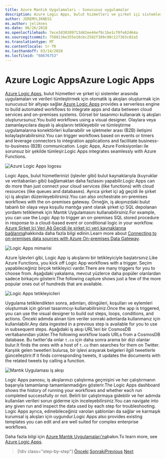 ```yaml
---
title: Azure Mantık Uygulamaları - Sunucusuz uygulamalar
description: Azure Logic Apps, bulut hizmetleri ve şirket içi sistemler arasında uygulamaları ve verileri tümleştiren otomatik ölçeklenebilir iş akışları oluşturmayı sağlar.
author: JEREMYLIKNESS
ms.author: jeliknes
ms.date: 06/26/2018
ms.openlocfilehash: 7ece3d30209713d42ee44ef9c1be1cf0fe82464a
ms.sourcegitcommit: 7588136e355e10cbc2582f389c90c127363c02a5
ms.translationtype: MT
ms.contentlocale: tr-TR
ms.lasthandoff: 03/14/2020
ms.locfileid: "68676753"
---
```

# <a name="azure-logic-apps"></a><span data-ttu-id="247d7-103">Azure Logic Apps</span><span class="sxs-lookup"><span data-stu-id="247d7-103">Azure Logic Apps</span></span>

<span data-ttu-id="247d7-104">[Azure Logic Apps,](https://docs.microsoft.com/azure/logic-apps) bulut hizmetleri ve şirket içi sistemler arasında uygulamaları ve verileri tümleştirmek için otomatik iş akışları oluşturmak için sunucusuz bir altyapı sağlar.</span><span class="sxs-lookup"><span data-stu-id="247d7-104">[Azure Logic Apps](https://docs.microsoft.com/azure/logic-apps) provides a serverless engine to build automated workflows to integrate apps and data between cloud services and on-premises systems.</span></span> <span data-ttu-id="247d7-105">Görsel bir tasarımcı kullanarak iş akışları oluşturursunuz.</span><span class="sxs-lookup"><span data-stu-id="247d7-105">You build workflows using a visual designer.</span></span> <span data-ttu-id="247d7-106">Olaylara veya zamanlayıcılara dayalı iş akışlarını tetikleyebilir ve tümleştirme uygulamalarına konektörleri kullanabilir ve işletmeler arası (B2B) iletişimi kolaylaştırabilirsiniz.</span><span class="sxs-lookup"><span data-stu-id="247d7-106">You can trigger workflows based on events or timers and leverage connectors to integration applications and facilitate business-to-business (B2B) communication.</span></span> <span data-ttu-id="247d7-107">Logic Apps, Azure Fonksiyonları ile sorunsuz bir şekilde tümleşir.</span><span class="sxs-lookup"><span data-stu-id="247d7-107">Logic Apps integrates seamlessly with Azure Functions.</span></span>

![Azure Logic Apps logosu](./media/logic-apps-logo.png)

<span data-ttu-id="247d7-109">Logic Apps, bulut hizmetlerinizi (işlevler gibi) bulut kaynaklarıyla (kuyruklar ve veritabanları gibi) bağlamaktan daha fazlasını yapabilir.</span><span class="sxs-lookup"><span data-stu-id="247d7-109">Logic Apps can do more than just connect your cloud services (like functions) with cloud resources (like queues and databases).</span></span> <span data-ttu-id="247d7-110">Ayrıca şirket içi ağ geçidi ile şirket içi iş akışları düzenleyebilirsiniz.</span><span class="sxs-lookup"><span data-stu-id="247d7-110">You can also orchestrate on-premises workflows with the on-premises gateway.</span></span> <span data-ttu-id="247d7-111">Örneğin, iş akışınızdaki bulut tabanlı bir olaya veya koşullu mantığa yanıt olarak şirket içi SQL depolanan yordamı tetiklemek için Mantık Uygulamasını kullanabilirsiniz.</span><span class="sxs-lookup"><span data-stu-id="247d7-111">For example, you can use the Logic App to trigger an on-premises SQL stored procedure in response to a cloud-based event or conditional logic in your workflow.</span></span> <span data-ttu-id="247d7-112">[Azure Şirket Içi Veri Ağ Geçidi ile şirket içi veri kaynaklarına bağlanma](https://docs.microsoft.com/azure/analysis-services/analysis-services-gateway)hakkında daha fazla bilgi edinin.</span><span class="sxs-lookup"><span data-stu-id="247d7-112">Learn more about [Connecting to on-premises data sources with Azure On-premises Data Gateway](https://docs.microsoft.com/azure/analysis-services/analysis-services-gateway).</span></span>

![Logic Apps mimarisi](./media/logic-apps-architecture.png)

<span data-ttu-id="247d7-114">Azure İşlevleri gibi, Logic App iş akışlarını bir tetikleyiciyle başlatırsınız.</span><span class="sxs-lookup"><span data-stu-id="247d7-114">Like Azure Functions, you kick off Logic App workflows with a trigger.</span></span> <span data-ttu-id="247d7-115">Seçim yapabileceğiniz birçok tetikleyici vardır.</span><span class="sxs-lookup"><span data-stu-id="247d7-115">There are many triggers for you to choose from.</span></span> <span data-ttu-id="247d7-116">Aşağıdaki yakalama, mevcut yüzlerce daha popüler olanlardan sadece birkaçını gösterir.</span><span class="sxs-lookup"><span data-stu-id="247d7-116">The following capture shows just a few of the more popular ones out of hundreds that are available.</span></span>

![Logic Apps tetikleyicileri](./media/logic-app-triggers.png)

<span data-ttu-id="247d7-118">Uygulama tetiklendikten sonra, adımları, döngüleri, koşulları ve eylemleri oluşturmak için görsel tasarımcıyı kullanabilirsiniz.</span><span class="sxs-lookup"><span data-stu-id="247d7-118">Once the app is triggered, you can use the visual designer to build out steps, loops, conditions, and actions.</span></span> <span data-ttu-id="247d7-119">Önceki adımda alınan tüm veriler sonraki adımlarda kullanmanız için kullanılabilir.</span><span class="sxs-lookup"><span data-stu-id="247d7-119">Any data ingested in a previous step is available for you to use in subsequent steps.</span></span> <span data-ttu-id="247d7-120">Aşağıdaki iş akışı URL'leri bir CosmosDB veritabanından yükler.</span><span class="sxs-lookup"><span data-stu-id="247d7-120">The following workflow loads URLs from a CosmosDB database.</span></span> <span data-ttu-id="247d7-121">Bu twitter'da onlar `t.co` için daha sonra arama bir dizi olanlar bulur.</span><span class="sxs-lookup"><span data-stu-id="247d7-121">It finds the ones with a host of `t.co` then searches for them on Twitter.</span></span> <span data-ttu-id="247d7-122">Karşılık gelen tweetleri bulursa, bir işlevi arayarak belgeleri ilgili tweetlerle güncelleştirir.</span><span class="sxs-lookup"><span data-stu-id="247d7-122">If it finds corresponding tweets, it updates the documents with the related tweets by calling a function.</span></span>

![Mantık Uygulaması iş akışı](./media/logic-app-workflow.png)

<span data-ttu-id="247d7-124">Logic Apps panosu, iş akışlarınızı çalıştırma geçmişini ve her çalıştırmanın başarıyla tamamlanıp tamamlanmadığını gösterir.</span><span class="sxs-lookup"><span data-stu-id="247d7-124">The Logic Apps dashboard shows the history of running your workflows and whether each run completed successfully or not.</span></span> <span data-ttu-id="247d7-125">Belirli bir çalıştırmaya gidebilir ve her adımda kullanılan verileri sorun giderme için inceleyebilirsiniz.</span><span class="sxs-lookup"><span data-stu-id="247d7-125">You can navigate into any given run and inspect the data used by each step for troubleshooting.</span></span> <span data-ttu-id="247d7-126">Logic Apps ayrıca, edinebileceğiniz varolan şablonları da sağlar ve karmaşık kurumsal iş akışları için uygundur.</span><span class="sxs-lookup"><span data-stu-id="247d7-126">Logic Apps also provides existing templates you can edit and are well suited for complex enterprise workflows.</span></span>

<span data-ttu-id="247d7-127">Daha fazla bilgi için [Azure Mantık Uygulamaları'na](https://docs.microsoft.com/azure/logic-apps)bakın.</span><span class="sxs-lookup"><span data-stu-id="247d7-127">To learn more, see [Azure Logic Apps](https://docs.microsoft.com/azure/logic-apps).</span></span>

>[!div class="step-by-step"]
><span data-ttu-id="247d7-128">[Önceki](application-insights.md)
>[Sonraki](event-grid.md)</span><span class="sxs-lookup"><span data-stu-id="247d7-128">[Previous](application-insights.md)
[Next](event-grid.md)</span></span>

